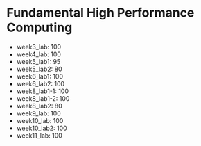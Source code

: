 # Fundamental High Performance Computing

- week3_lab: 100
- week4_lab: 100
- week5_lab1: 95
- week5_lab2: 80
- week6_lab1: 100
- week6_lab2: 100
- week8_lab1-1: 100
- week8_lab1-2: 100
- week8_lab2: 80
- week9_lab: 100
- week10_lab: 100
- week10_lab2: 100
- week11_lab: 100